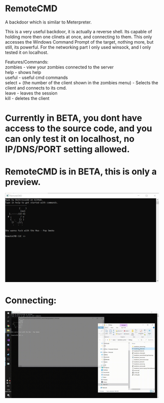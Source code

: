 # RemoteCMD
A backdoor which is similar to Meterpreter.

This is a very useful backdoor, it is actually a reverse shell. 
Its capable of holding more then one clinets at once, and connecting to them.
This only accesses the Windows Command Prompt of the target, nothing more, but still, its powerful.
For the networking part I only used winsock, and I only tested it on localhost.

Features/Commands: <br />
zombies - view your zombies connected to the server <br />
help - shows help <br />
useful - useful cmd commands <br />
select + (the number of the client shown in the zombies menu) - Selects the client and connects to its cmd. <br />
leave - leaves the session <br />
kill - deletes the client <br />

# Currently in BETA, you dont have access to the source code, and you can only test it on localhost, no IP/DNS/PORT setting allowed.



# RemoteCMD is in BETA, this is only a preview.

![alt text](https://github.com/0xStressedd/RemoteCMD/blob/main/Screenshot%202021-01-30%20151618.png)

# Connecting:

![alt text](https://github.com/0xStressedd/RemoteCMD/blob/main/demo.gif)


